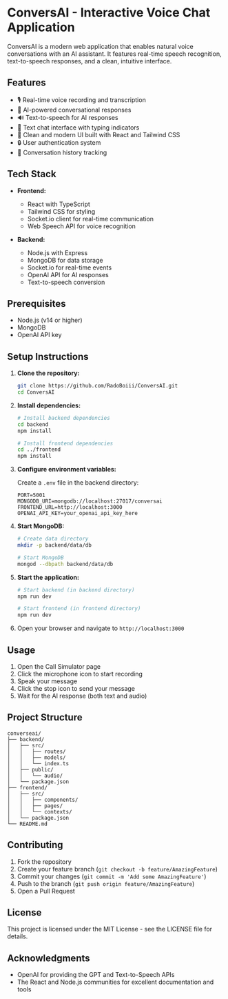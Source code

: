 # ConversAI - Interactive Voice Chat Application

ConversAI is a modern web application that enables natural voice conversations with an AI assistant. It features real-time speech recognition, text-to-speech responses, and a clean, intuitive interface.

## Features

- 🎙️ Real-time voice recording and transcription
- 🤖 AI-powered conversational responses
- 🔊 Text-to-speech for AI responses
- 💬 Text chat interface with typing indicators
- 🎯 Clean and modern UI built with React and Tailwind CSS
- 🔒 User authentication system
- 📝 Conversation history tracking

## Tech Stack

- **Frontend:**
  - React with TypeScript
  - Tailwind CSS for styling
  - Socket.io client for real-time communication
  - Web Speech API for voice recognition

- **Backend:**
  - Node.js with Express
  - MongoDB for data storage
  - Socket.io for real-time events
  - OpenAI API for AI responses
  - Text-to-speech conversion

## Prerequisites

- Node.js (v14 or higher)
- MongoDB
- OpenAI API key

## Setup Instructions

1. **Clone the repository:**
   ```bash
   git clone https://github.com/RadoBoiii/ConversAI.git
   cd ConversAI
   ```

2. **Install dependencies:**
   ```bash
   # Install backend dependencies
   cd backend
   npm install

   # Install frontend dependencies
   cd ../frontend
   npm install
   ```

3. **Configure environment variables:**
   
   Create a `.env` file in the backend directory:
   ```env
   PORT=5001
   MONGODB_URI=mongodb://localhost:27017/conversai
   FRONTEND_URL=http://localhost:3000
   OPENAI_API_KEY=your_openai_api_key_here
   ```

4. **Start MongoDB:**
   ```bash
   # Create data directory
   mkdir -p backend/data/db
   
   # Start MongoDB
   mongod --dbpath backend/data/db
   ```

5. **Start the application:**
   ```bash
   # Start backend (in backend directory)
   npm run dev

   # Start frontend (in frontend directory)
   npm run dev
   ```

6. Open your browser and navigate to `http://localhost:3000`

## Usage

1. Open the Call Simulator page
2. Click the microphone icon to start recording
3. Speak your message
4. Click the stop icon to send your message
5. Wait for the AI response (both text and audio)

## Project Structure

```
converseai/
├── backend/
│   ├── src/
│   │   ├── routes/
│   │   ├── models/
│   │   └── index.ts
│   ├── public/
│   │   └── audio/
│   └── package.json
├── frontend/
│   ├── src/
│   │   ├── components/
│   │   ├── pages/
│   │   └── contexts/
│   └── package.json
└── README.md
```

## Contributing

1. Fork the repository
2. Create your feature branch (`git checkout -b feature/AmazingFeature`)
3. Commit your changes (`git commit -m 'Add some AmazingFeature'`)
4. Push to the branch (`git push origin feature/AmazingFeature`)
5. Open a Pull Request

## License

This project is licensed under the MIT License - see the LICENSE file for details.

## Acknowledgments

- OpenAI for providing the GPT and Text-to-Speech APIs
- The React and Node.js communities for excellent documentation and tools 
